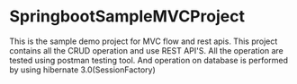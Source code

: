 # SpringbootSampleMVCProject
This is the sample demo project for MVC flow and rest apis.
This project contains all the CRUD operation and use REST API'S.
All the operation are tested using postman testing tool.
And operation on database is performed by using hibernate 3.0(SessionFactory)
